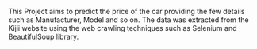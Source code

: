 This Project aims to predict the price of the car providing the few details such as Manufacturer, Model and so on.
The data was extracted from the Kijii website using the web crawling techniques such as Selenium and BeautifulSoup library.
